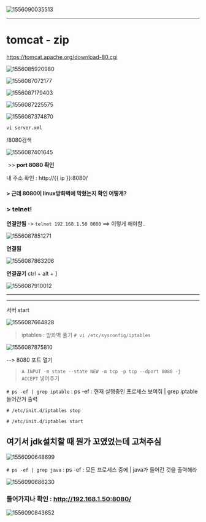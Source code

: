 ![1556090035513](assets/1556090035513.png)





---

# tomcat - zip

<https://tomcat.apache.org/download-80.cgi>

![1556085920980](assets/1556085920980.png)



![1556087072177](assets/1556087072177.png)

![1556087179403](assets/1556087179403.png)

![1556087225575](assets/1556087225575.png)

![1556087374870](assets/1556087374870.png)

`vi server.xml`

/8080검색

![1556087401645](assets/1556087401645.png)

​									>>				**port 8080 확인**

내 주소 확인 : http://{{ ip }}:8080/

#### > 근데 8080이 linux방화벽에 막혔는지 확인 어떻게?

### > telnet!

**연결안됨**     -> `telnet 192.168.1.50 8080`    ==> 이렇게 해야함..

![1556087851271](assets/1556087851271.png)

**연결됨**

![1556087863206](assets/1556087863206.png)

**연결끊기** ctrl + alt + ]

![1556087910012](assets/1556087910012.png)

---

---

서버 start

![1556087664828](assets/1556087664828.png)

> iptables : 방화벽 풀기  `# vi /etc/sysconfig/iptables`

![1556087875810](assets/1556087875810.png)

--> 8080 포트 열기

> `A INPUT -m state --state NEW -m tcp -p tcp --dport 8080 -j ACCEPT` 넣어주기

`# ps -ef | grep iptable` : ps -ef : 현재 실행중인 프로세스 보여줘 | grep iptable들어간거 출력

`# /etc/init.d/iptables stop`

`# /etc/init.d/iptables start`



## 여기서 jdk설치할 때 뭔가 꼬였었는데 고쳐주심

![1556090648699](assets/1556090648699.png)



`# ps -ef | grep java`  : ps -ef : 모든 프로세스 중에 | java가 들어간 것을 출력해라

![1556090686230](assets/1556090686230.png)



### 들어가지나 확인 :  <http://192.168.1.50:8080/>

![1556090843652](assets/1556090843652.png)


